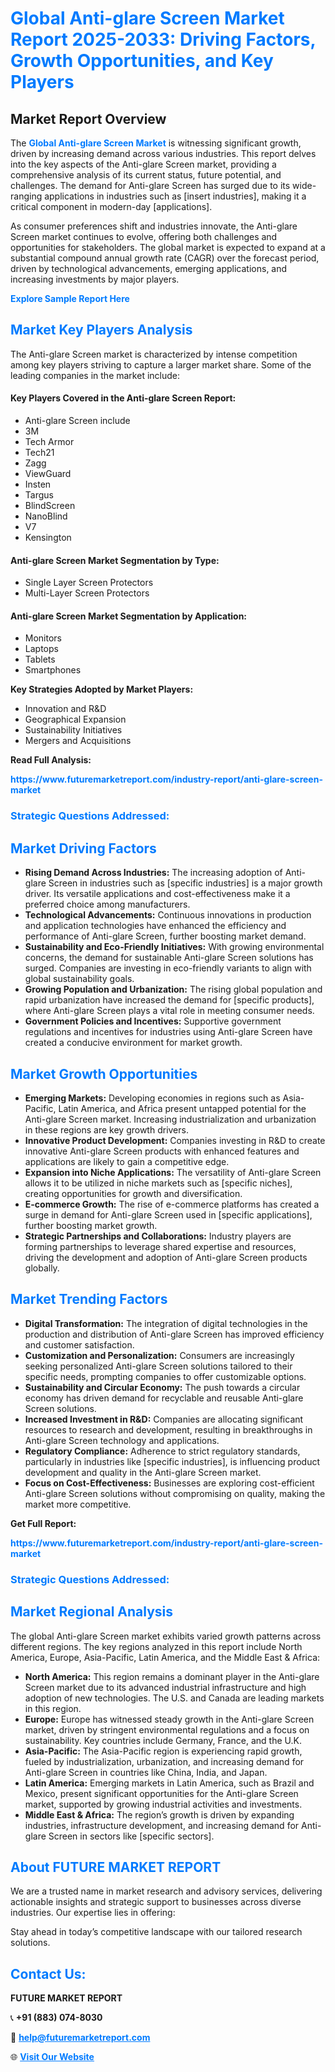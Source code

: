 <h1 style="color: #007BFF;">Global Anti-glare Screen Market Report 2025-2033: Driving Factors, Growth Opportunities, and Key Players</h1>

<section id="overview">
<h2>Market Report Overview</h2>
<p>The <a href="https://www.futuremarketreport.com/industry-report/anti-glare-screen-market" style="color: #007BFF; text-decoration: none;"><strong>Global Anti-glare Screen Market</strong></a> is witnessing significant growth, driven by increasing demand across various industries. This report delves into the key aspects of the Anti-glare Screen market, providing a comprehensive analysis of its current status, future potential, and challenges. The demand for Anti-glare Screen has surged due to its wide-ranging applications in industries such as [insert industries], making it a critical component in modern-day [applications].</p>
<p>As consumer preferences shift and industries innovate, the Anti-glare Screen market continues to evolve, offering both challenges and opportunities for stakeholders. The global market is expected to expand at a substantial compound annual growth rate (CAGR) over the forecast period, driven by technological advancements, emerging applications, and increasing investments by major players.</p>
</section>

<section id="overview">
<p><a href="https://www.futuremarketreport.com/request-sample/reportId=100443" style="color: #007BFF; text-decoration: none;"><strong>Explore Sample Report Here</strong></a></p>
</section>

<section id="key-players">
<h2 style="color: #007BFF;">Market Key Players Analysis</h2>
<p>The Anti-glare Screen market is characterized by intense competition among key players striving to capture a larger market share. Some of the leading companies in the market include:</p>
<h4>Key Players Covered in the Anti-glare Screen Report:</h4>
<ul><li>Anti-glare Screen include</li><li>3M</li><li>Tech Armor</li><li>Tech21</li><li>Zagg</li><li>ViewGuard</li><li>Insten</li><li>Targus</li><li>BlindScreen</li><li>NanoBlind</li><li>V7</li><li>Kensington</li></ul>
<h4>Anti-glare Screen Market Segmentation by Type:</h4>
<ul><li>Single Layer Screen Protectors</li><li>Multi-Layer Screen Protectors</li></ul>

<h4>Anti-glare Screen Market Segmentation by Application:</h4>
<ul><li>Monitors</li><li>Laptops</li><li>Tablets</li><li>Smartphones</li></ul>
<p><strong>Key Strategies Adopted by Market Players:</strong></p>
<ul>
<li>Innovation and R&D</li>
<li>Geographical Expansion</li>
<li>Sustainability Initiatives</li>
<li>Mergers and Acquisitions</li>
</ul>
</section>

<section>
<p><strong>Read Full Analysis: </strong></p><a href="https://www.futuremarketreport.com/industry-report/anti-glare-screen-market" style="color: #007BFF; text-decoration: none;"><strong>https://www.futuremarketreport.com/industry-report/anti-glare-screen-market</strong></a>
<h3 style="color: #007BFF;">Strategic Questions Addressed:</h3>
</section>

<section id="driving-factors">
<h2 style="color: #007BFF;">Market Driving Factors</h2>
<ul>
<li><strong>Rising Demand Across Industries:</strong> The increasing adoption of Anti-glare Screen in industries such as [specific industries] is a major growth driver. Its versatile applications and cost-effectiveness make it a preferred choice among manufacturers.</li>
<li><strong>Technological Advancements:</strong> Continuous innovations in production and application technologies have enhanced the efficiency and performance of Anti-glare Screen, further boosting market demand.</li>
<li><strong>Sustainability and Eco-Friendly Initiatives:</strong> With growing environmental concerns, the demand for sustainable Anti-glare Screen solutions has surged. Companies are investing in eco-friendly variants to align with global sustainability goals.</li>
<li><strong>Growing Population and Urbanization:</strong> The rising global population and rapid urbanization have increased the demand for [specific products], where Anti-glare Screen plays a vital role in meeting consumer needs.</li>
<li><strong>Government Policies and Incentives:</strong> Supportive government regulations and incentives for industries using Anti-glare Screen have created a conducive environment for market growth.</li>
</ul>
</section>

<section id="growth-opportunities">
<h2 style="color: #007BFF;">Market Growth Opportunities</h2>
<ul>
<li><strong>Emerging Markets:</strong> Developing economies in regions such as Asia-Pacific, Latin America, and Africa present untapped potential for the Anti-glare Screen market. Increasing industrialization and urbanization in these regions are key growth drivers.</li>
<li><strong>Innovative Product Development:</strong> Companies investing in R&D to create innovative Anti-glare Screen products with enhanced features and applications are likely to gain a competitive edge.</li>
<li><strong>Expansion into Niche Applications:</strong> The versatility of Anti-glare Screen allows it to be utilized in niche markets such as [specific niches], creating opportunities for growth and diversification.</li>
<li><strong>E-commerce Growth:</strong> The rise of e-commerce platforms has created a surge in demand for Anti-glare Screen used in [specific applications], further boosting market growth.</li>
<li><strong>Strategic Partnerships and Collaborations:</strong> Industry players are forming partnerships to leverage shared expertise and resources, driving the development and adoption of Anti-glare Screen products globally.</li>
</ul>
</section>

<section id="trending-factors">
<h2 style="color: #007BFF;">Market Trending Factors</h2>
<ul>
<li><strong>Digital Transformation:</strong> The integration of digital technologies in the production and distribution of Anti-glare Screen has improved efficiency and customer satisfaction.</li>
<li><strong>Customization and Personalization:</strong> Consumers are increasingly seeking personalized Anti-glare Screen solutions tailored to their specific needs, prompting companies to offer customizable options.</li>
<li><strong>Sustainability and Circular Economy:</strong> The push towards a circular economy has driven demand for recyclable and reusable Anti-glare Screen solutions.</li>
<li><strong>Increased Investment in R&D:</strong> Companies are allocating significant resources to research and development, resulting in breakthroughs in Anti-glare Screen technology and applications.</li>
<li><strong>Regulatory Compliance:</strong> Adherence to strict regulatory standards, particularly in industries like [specific industries], is influencing product development and quality in the Anti-glare Screen market.</li>
<li><strong>Focus on Cost-Effectiveness:</strong> Businesses are exploring cost-efficient Anti-glare Screen solutions without compromising on quality, making the market more competitive.</li>
</ul>
</section>

<section>
<p><strong>Get Full Report: </strong></p><a href="https://www.futuremarketreport.com/industry-report/anti-glare-screen-market" style="color: #007BFF; text-decoration: none;"><strong>https://www.futuremarketreport.com/industry-report/anti-glare-screen-market</strong></a>
<h3 style="color: #007BFF;">Strategic Questions Addressed:</h3>
</section>


<section id="regional-analysis">
<h2 style="color: #007BFF;">Market Regional Analysis</h2>
<p>The global Anti-glare Screen market exhibits varied growth patterns across different regions. The key regions analyzed in this report include North America, Europe, Asia-Pacific, Latin America, and the Middle East & Africa:</p>
<ul>
<li><strong>North America:</strong> This region remains a dominant player in the Anti-glare Screen market due to its advanced industrial infrastructure and high adoption of new technologies. The U.S. and Canada are leading markets in this region.</li>
<li><strong>Europe:</strong> Europe has witnessed steady growth in the Anti-glare Screen market, driven by stringent environmental regulations and a focus on sustainability. Key countries include Germany, France, and the U.K.</li>
<li><strong>Asia-Pacific:</strong> The Asia-Pacific region is experiencing rapid growth, fueled by industrialization, urbanization, and increasing demand for Anti-glare Screen in countries like China, India, and Japan.</li>
<li><strong>Latin America:</strong> Emerging markets in Latin America, such as Brazil and Mexico, present significant opportunities for the Anti-glare Screen market, supported by growing industrial activities and investments.</li>
<li><strong>Middle East & Africa:</strong> The region’s growth is driven by expanding industries, infrastructure development, and increasing demand for Anti-glare Screen in sectors like [specific sectors].</li>
</ul>
</section>

<footer>
<h2 style="color: #007BFF;">About FUTURE MARKET REPORT</h2>
<p>We are a trusted name in market research and advisory services, delivering actionable insights and strategic support to businesses across diverse industries. Our expertise lies in offering:</p>

<p>Stay ahead in today’s competitive landscape with our tailored research solutions.</p>

<h2 style="color: #007BFF;">Contact Us:</h2>
<p><strong>FUTURE MARKET REPORT</strong></p>
<p>📞 <strong>+91 (883) 074-8030</strong></p>
<p>📧 <strong><a href="mailto:help@futuremarketreport.com" style="color: #007BFF;">help@futuremarketreport.com</a></strong></p>
<p>🌐 <strong><a href="https://www.futuremarketreport.com/" style="color: #007BFF;">Visit Our Website</a></strong></p>
</footer>